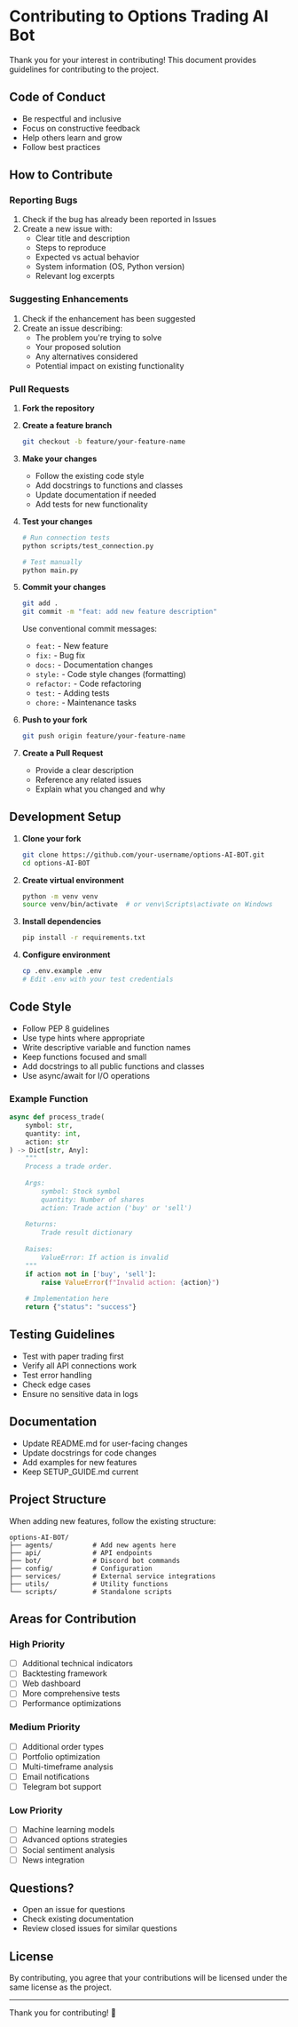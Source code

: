 # Contributing to Options Trading AI Bot

Thank you for your interest in contributing! This document provides guidelines for contributing to the project.

## Code of Conduct

- Be respectful and inclusive
- Focus on constructive feedback
- Help others learn and grow
- Follow best practices

## How to Contribute

### Reporting Bugs

1. Check if the bug has already been reported in Issues
2. Create a new issue with:
   - Clear title and description
   - Steps to reproduce
   - Expected vs actual behavior
   - System information (OS, Python version)
   - Relevant log excerpts

### Suggesting Enhancements

1. Check if the enhancement has been suggested
2. Create an issue describing:
   - The problem you're trying to solve
   - Your proposed solution
   - Any alternatives considered
   - Potential impact on existing functionality

### Pull Requests

1. **Fork the repository**
2. **Create a feature branch**
   ```bash
   git checkout -b feature/your-feature-name
   ```

3. **Make your changes**
   - Follow the existing code style
   - Add docstrings to functions and classes
   - Update documentation if needed
   - Add tests for new functionality

4. **Test your changes**
   ```bash
   # Run connection tests
   python scripts/test_connection.py
   
   # Test manually
   python main.py
   ```

5. **Commit your changes**
   ```bash
   git add .
   git commit -m "feat: add new feature description"
   ```
   
   Use conventional commit messages:
   - `feat:` - New feature
   - `fix:` - Bug fix
   - `docs:` - Documentation changes
   - `style:` - Code style changes (formatting)
   - `refactor:` - Code refactoring
   - `test:` - Adding tests
   - `chore:` - Maintenance tasks

6. **Push to your fork**
   ```bash
   git push origin feature/your-feature-name
   ```

7. **Create a Pull Request**
   - Provide a clear description
   - Reference any related issues
   - Explain what you changed and why

## Development Setup

1. **Clone your fork**
   ```bash
   git clone https://github.com/your-username/options-AI-BOT.git
   cd options-AI-BOT
   ```

2. **Create virtual environment**
   ```bash
   python -m venv venv
   source venv/bin/activate  # or venv\Scripts\activate on Windows
   ```

3. **Install dependencies**
   ```bash
   pip install -r requirements.txt
   ```

4. **Configure environment**
   ```bash
   cp .env.example .env
   # Edit .env with your test credentials
   ```

## Code Style

- Follow PEP 8 guidelines
- Use type hints where appropriate
- Write descriptive variable and function names
- Keep functions focused and small
- Add docstrings to all public functions and classes
- Use async/await for I/O operations

### Example Function

```python
async def process_trade(
    symbol: str,
    quantity: int,
    action: str
) -> Dict[str, Any]:
    """
    Process a trade order.
    
    Args:
        symbol: Stock symbol
        quantity: Number of shares
        action: Trade action ('buy' or 'sell')
        
    Returns:
        Trade result dictionary
        
    Raises:
        ValueError: If action is invalid
    """
    if action not in ['buy', 'sell']:
        raise ValueError(f"Invalid action: {action}")
    
    # Implementation here
    return {"status": "success"}
```

## Testing Guidelines

- Test with paper trading first
- Verify all API connections work
- Test error handling
- Check edge cases
- Ensure no sensitive data in logs

## Documentation

- Update README.md for user-facing changes
- Update docstrings for code changes
- Add examples for new features
- Keep SETUP_GUIDE.md current

## Project Structure

When adding new features, follow the existing structure:

```
options-AI-BOT/
├── agents/          # Add new agents here
├── api/             # API endpoints
├── bot/             # Discord bot commands
├── config/          # Configuration
├── services/        # External service integrations
├── utils/           # Utility functions
└── scripts/         # Standalone scripts
```

## Areas for Contribution

### High Priority
- [ ] Additional technical indicators
- [ ] Backtesting framework
- [ ] Web dashboard
- [ ] More comprehensive tests
- [ ] Performance optimizations

### Medium Priority
- [ ] Additional order types
- [ ] Portfolio optimization
- [ ] Multi-timeframe analysis
- [ ] Email notifications
- [ ] Telegram bot support

### Low Priority
- [ ] Machine learning models
- [ ] Advanced options strategies
- [ ] Social sentiment analysis
- [ ] News integration

## Questions?

- Open an issue for questions
- Check existing documentation
- Review closed issues for similar questions

## License

By contributing, you agree that your contributions will be licensed under the same license as the project.

---

Thank you for contributing! 🚀
